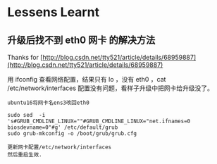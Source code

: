 # Lessens Learnt

## 升级后找不到 eth0 网卡 的解决方法

Thanks for [http://blog.csdn.net/tty521/article/details/68959887](http://blog.csdn.net/tty521/article/details/68959887)

用 ifconfig 查看网络配置，结果只有 lo ，没有 eth0 ，cat /etc/network/interfaces 配置没有问题，看样子升级中把网卡给升级没了。

```
ubuntu16将网卡名ens3改回eth0  
      
sudo sed  -i 's#GRUB_CMDLINE_LINUX=""#GRUB_CMDLINE_LINUX="net.ifnames=0 biosdevname=0"#g' /etc/default/grub    
sudo grub-mkconfig -o /boot/grub/grub.cfg    
      
更新网卡配置/etc/network/interfaces  
然后重启生效.
```
